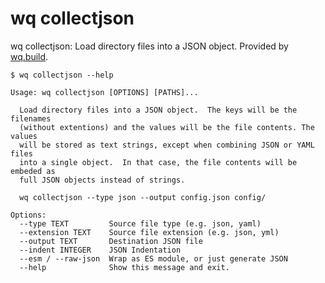 wq collectjson
==============

wq collectjson: Load directory files into a JSON object.
Provided by [wq.build].

```shell
$ wq collectjson --help

Usage: wq collectjson [OPTIONS] [PATHS]...

  Load directory files into a JSON object.  The keys will be the filenames
  (without extentions) and the values will be the file contents. The values
  will be stored as text strings, except when combining JSON or YAML files
  into a single object.  In that case, the file contents will be embeded as
  full JSON objects instead of strings.

  wq collectjson --type json --output config.json config/

Options:
  --type TEXT         Source file type (e.g. json, yaml)
  --extension TEXT    Source file extension (e.g. json, yml)
  --output TEXT       Destination JSON file
  --indent INTEGER    JSON Indentation
  --esm / --raw-json  Wrap as ES module, or just generate JSON
  --help              Show this message and exit.
```

[wq.build]: ./index.md
